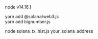 node v14.16.1

yarn add @solana/web3.js  
yarn add bignumber.js  

node solana_tx_hist.js your_solana_address
